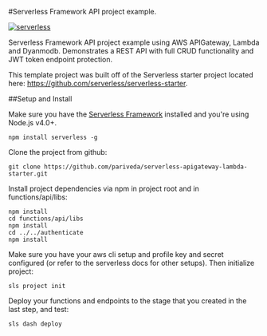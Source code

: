#Serverless Framework API project example.

[![serverless](http://public.serverless.com/badges/v3.svg)](http://www.serverless.com)

Serverless Framework API project example using AWS APIGateway, Lambda and Dyanmodb. Demonstrates a REST API with full CRUD
functionality and JWT token endpoint protection.

This template project was built off of the Serverless starter project located here: https://github.com/serverless/serverless-starter.

##Setup and Install

Make sure you have the [Serverless Framework](http://www.serverless.com) installed and you're using Node.js v4.0+. 
```
npm install serverless -g
```

Clone the project from github:
```
git clone https://github.com/pariveda/serverless-apigateway-lambda-starter.git
```

Install project dependencies via npm in project root and in functions/api/libs:
```
npm install
cd functions/api/libs
npm install
cd ../../authenticate
npm install
```

Make sure you have your aws cli setup and profile key and secret configured (or refer to the serverless docs for other setups). Then initialize project:
```
sls project init
```

Deploy your functions and endpoints to the stage that you created in the last step, and test:
```
sls dash deploy
```

